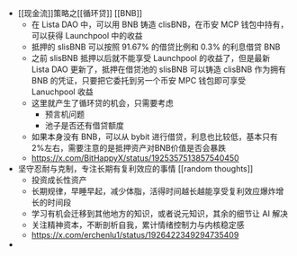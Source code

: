 - [[现金流]]策略之[[循环贷]] [[BNB]]
	- 在 Lista DAO 中，可以用 BNB 铸造 clisBNB，在币安 MCP 钱包中持有，可以获得 Launchpool 中的收益
	- 抵押的 slisBNB 可以按照 91.67% 的借贷比例和 0.3% 的利息借贷 BNB
	- 之前 slisBNB 抵押以后就不能享受 Launchpool 的收益了，但是最新 Lista DAO 更新了，抵押在借贷池的 slisBNB 可以铸造 clisBNB 作为拥有 BNB 的凭证，只要把它委托到另一个币安 MPC 钱包即可享受 Lanuchpool 收益
	- 这里就产生了循环贷的机会，只需要考虑
		- 预言机问题
		- 池子是否还有借贷额度
	- 如果本身没有 BNB，可以从 bybit 进行借贷，利息也比较低，基本只有2%左右，需要注意的是抵押资产对BNB价值是否会暴跌
	- https://x.com/BitHappyX/status/1925357513857540450
- 坚守忍耐与克制，专注长期有复利效应的事情 [[random thoughts]]
	- 投资成长性资产
	- 长期规律，早睡早起，减少体脂，活得时间越长越能享受复利效应爆炸增长的时间段
	- 学习有机会迁移到其他地方的知识，或者说元知识，其余的细节让 AI 解决
	- 关注精神资本，不断剖析自我，累计情绪控制力与内核稳定感
	- https://x.com/erchenlu1/status/1926422349294735409
-